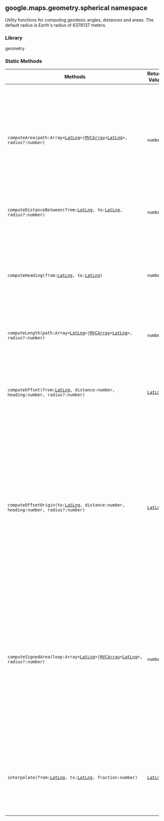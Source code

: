 <h2 id="spherical">
google.maps.geometry.spherical
namespace
</h2><p>Utility functions for computing geodesic angles, distances and areas. The default radius is Earth's radius of 6378137 meters.</p><h3>Library</h3><p>geometry</p><h3>Static Methods</h3><table summary="namespace spherical - Static Methods" width="100%">
<thead>
<tr><th>Methods</th>
<th>Return Value</th>
<th>Description</th>
</tr></thead>
<tbody>
<tr>
<td><code>computeArea(path:Array&lt;<a href="https://github.com/amenadiel/google-maps-documentation/blob/master/docs/google.maps.LatLng.md">LatLng</a>&gt;|<a href="https://github.com/amenadiel/google-maps-documentation/blob/master/docs/google.maps.MVCArray.md">MVCArray</a>&lt;<a href="https://github.com/amenadiel/google-maps-documentation/blob/master/docs/google.maps.LatLng.md">LatLng</a>&gt;, radius?:number)</code></td>
<td><code>number</code></td>
<td>Returns the area of a closed path. The computed area uses the same units as the radius. The radius defaults to the Earth's radius in meters, in which case the area is in square meters.</td>
</tr>
<tr>
<td><code>computeDistanceBetween(from:<a href="https://github.com/amenadiel/google-maps-documentation/blob/master/docs/google.maps.LatLng.md">LatLng</a>, to:<a href="https://github.com/amenadiel/google-maps-documentation/blob/master/docs/google.maps.LatLng.md">LatLng</a>, radius?:number)</code></td>
<td><code>number</code></td>
<td>Returns the distance between two LatLngs.</td>
</tr>
<tr>
<td><code>computeHeading(from:<a href="https://github.com/amenadiel/google-maps-documentation/blob/master/docs/google.maps.LatLng.md">LatLng</a>, to:<a href="https://github.com/amenadiel/google-maps-documentation/blob/master/docs/google.maps.LatLng.md">LatLng</a>)</code></td>
<td><code>number</code></td>
<td>Returns the heading from one LatLng to another LatLng. Headings are expressed in degrees clockwise from North within the range [-180,180).</td>
</tr>
<tr>
<td><code>computeLength(path:Array&lt;<a href="https://github.com/amenadiel/google-maps-documentation/blob/master/docs/google.maps.LatLng.md">LatLng</a>&gt;|<a href="https://github.com/amenadiel/google-maps-documentation/blob/master/docs/google.maps.MVCArray.md">MVCArray</a>&lt;<a href="https://github.com/amenadiel/google-maps-documentation/blob/master/docs/google.maps.LatLng.md">LatLng</a>&gt;, radius?:number)</code></td>
<td><code>number</code></td>
<td>Returns the length of the given path.</td>
</tr>
<tr>
<td><code>computeOffset(from:<a href="https://github.com/amenadiel/google-maps-documentation/blob/master/docs/google.maps.LatLng.md">LatLng</a>, distance:number, heading:number, radius?:number)</code></td>
<td><code><a href="https://github.com/amenadiel/google-maps-documentation/blob/master/docs/google.maps.LatLng.md">LatLng</a></code></td>
<td>Returns the LatLng resulting from moving a distance from an origin in the specified heading (expressed in degrees clockwise from north).</td>
</tr>
<tr>
<td><code>computeOffsetOrigin(to:<a href="https://github.com/amenadiel/google-maps-documentation/blob/master/docs/google.maps.LatLng.md">LatLng</a>, distance:number, heading:number, radius?:number)</code></td>
<td><code><a href="https://github.com/amenadiel/google-maps-documentation/blob/master/docs/google.maps.LatLng.md">LatLng</a></code></td>
<td>Returns the location of origin when provided with a LatLng destination, meters travelled and original heading. Headings are expressed in degrees clockwise from North. This function returns null when no solution is available.</td>
</tr>
<tr>
<td><code>computeSignedArea(loop:Array&lt;<a href="https://github.com/amenadiel/google-maps-documentation/blob/master/docs/google.maps.LatLng.md">LatLng</a>&gt;|<a href="https://github.com/amenadiel/google-maps-documentation/blob/master/docs/google.maps.MVCArray.md">MVCArray</a>&lt;<a href="https://github.com/amenadiel/google-maps-documentation/blob/master/docs/google.maps.LatLng.md">LatLng</a>&gt;, radius?:number)</code></td>
<td><code>number</code></td>
<td>Returns the signed area of a closed path. The signed area may be used to determine the orientation of the path. The computed area uses the same units as the radius. The radius defaults to the Earth's radius in meters, in which case the area is in square meters.</td>
</tr>
<tr>
<td><code>interpolate(from:<a href="https://github.com/amenadiel/google-maps-documentation/blob/master/docs/google.maps.LatLng.md">LatLng</a>, to:<a href="https://github.com/amenadiel/google-maps-documentation/blob/master/docs/google.maps.LatLng.md">LatLng</a>, fraction:number)</code></td>
<td><code><a href="https://github.com/amenadiel/google-maps-documentation/blob/master/docs/google.maps.LatLng.md">LatLng</a></code></td>
<td>Returns the LatLng which lies the given fraction of the way between the origin LatLng and the destination LatLng.</td>
</tr>
</tbody>
</table>